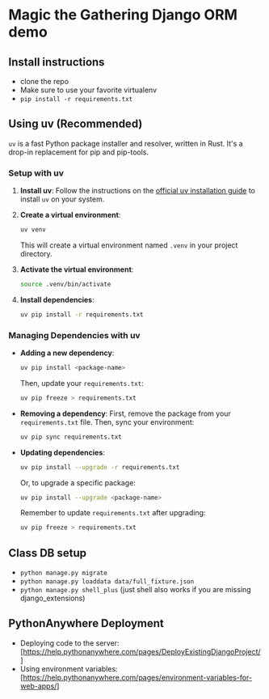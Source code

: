 # Magic the Gathering Django ORM demo

## Install instructions
* clone the repo
* Make sure to use your favorite virtualenv 
* `pip install -r requirements.txt`

## Using uv (Recommended)

`uv` is a fast Python package installer and resolver, written in Rust. It's a drop-in replacement for pip and pip-tools.

### Setup with uv

1.  **Install uv**:
    Follow the instructions on the [official uv installation guide](https://github.com/astral-sh/uv#installation) to install `uv` on your system.

2.  **Create a virtual environment**:
    ```bash
    uv venv
    ```
    This will create a virtual environment named `.venv` in your project directory.

3.  **Activate the virtual environment**:
    ```bash
    source .venv/bin/activate
    ```

4.  **Install dependencies**:
    ```bash
    uv pip install -r requirements.txt
    ```

### Managing Dependencies with uv

*   **Adding a new dependency**:
    ```bash
    uv pip install <package-name>
    ```
    Then, update your `requirements.txt`:
    ```bash
    uv pip freeze > requirements.txt
    ```

*   **Removing a dependency**:
    First, remove the package from your `requirements.txt` file.
    Then, sync your environment:
    ```bash
    uv pip sync requirements.txt
    ```

*   **Updating dependencies**:
    ```bash
    uv pip install --upgrade -r requirements.txt
    ```
    Or, to upgrade a specific package:
    ```bash
    uv pip install --upgrade <package-name>
    ```
    Remember to update `requirements.txt` after upgrading:
    ```bash
    uv pip freeze > requirements.txt
    ```


## Class DB setup
* `python manage.py migrate`
* `python manage.py loaddata data/full_fixture.json`
* `python manage.py shell_plus` (just shell also works if you are missing django_extensions)


## PythonAnywhere Deployment
* Deploying code to the server: [https://help.pythonanywhere.com/pages/DeployExistingDjangoProject/]
* Using environment variables: [https://help.pythonanywhere.com/pages/environment-variables-for-web-apps/]
